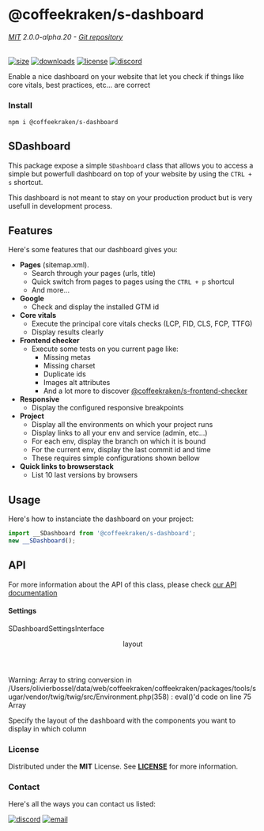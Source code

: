 <!-- This file has been generated using
     the "@coffeekraken/s-markdown-builder" package.
     !!! Do not edit it directly... -->


<!-- header -->
# @coffeekraken/s-dashboard

###### [MIT](./license) 2.0.0-alpha.20 - [Git repository]()

<!-- shields -->
[![size](https://shields.io/bundlephobia/min/@coffeekraken/s-dashboard?style=for-the-badge)](https://www.npmjs.com/package/@coffeekraken/s-dashboard)
[![downloads](https://shields.io/npm/dm/@coffeekraken/s-dashboard?style=for-the-badge)](https://www.npmjs.com/package/@coffeekraken/s-dashboard)
[![license](https://shields.io/npm/l/@coffeekraken/s-dashboard?style=for-the-badge)](./LICENSE)
[![discord](https://img.shields.io/discord/940362961682333767?color=5100FF&amp;label=Join%20us%20on%20Discord&amp;style=for-the-badge)](https://discord.gg/HzycksDJ)

<!-- description -->
Enable a nice dashboard on your website that let you check if things like core vitals, best practices, etc... are correct

<!-- install -->
### Install

```shell
npm i @coffeekraken/s-dashboard

```

<!-- body -->

<!--
/**
* @name            README
* @namespace       doc
* @type            Markdown
* @platform        md
* @status          stable
* @menu            Documentation           /doc/readme
*
* @since           2.0.0
* @author    Olivier Bossel <olivier.bossel@gmail.com> (https://coffeekraken.io)
*/
-->

## SDashboard

This package expose a simple `SDashboard` class that allows you to access a simple but powerfull dashboard on top of your website by using the `CTRL + s` shortcut.

This dashboard is not meant to stay on your production product but is very usefull in development process.

## Features

Here's some features that our dashboard gives you:

-   **Pages** (sitemap.xml).
    -   Search through your pages (urls, title)
    -   Quick switch from pages to pages using the `CTRL + p` shortcul
    -   And more...
-   **Google**
    -   Check and display the installed GTM id
-   **Core vitals**
    -   Execute the principal core vitals checks (LCP, FID, CLS, FCP, TTFG)
    -   Display results clearly
-   **Frontend checker**
    -   Execute some tests on you current page like:
        -   Missing metas
        -   Missing charset
        -   Duplicate ids
        -   Images alt attributes
        -   And a lot more to discover [@coffeekraken/s-frontend-checker](/package/@coffeekraken/s-frontend-checker/doc/readme)
-   **Responsive**
    -   Display the configured responsive breakpoints
-   **Project**
    -   Display all the environments on which your project runs
    -   Display links to all your env and service (admin, etc...)
    -   For each env, display the branch on which it is bound
    -   For the current env, display the last commit id and time
    -   These requires simple configurations shown bellow
-   **Quick links to browserstack**
    -   List 10 last versions by browsers

## Usage

Here's how to instanciate the dashboard on your project:

```js
import __SDashboard from '@coffeekraken/s-dashboard';
new __SDashboard();

```

## API

For more information about the API of this class, please check [our API documentation](/api/@coffeekraken.s-dashboard.js.SDashboard)

#### Settings

<span class="s-typo s-typo--code">
SDashboardSettingsInterface
</span>

<dl>
<dt class="s-font s-font--40 s-mbe s-mbe--30">
<header class="s-flex s-bg s-bg--main-surface s-radius">
<div class="s-flex-item s-flex-item--grow s-tc s-tc--accent s-p s-p--30 s-typo s-typo--strong">
layout             </div>
<div class="s-typo s-typo--bold s-p s-p--30 s-tc s-tc--info"></div>
</header>
<div class="s-pi s-pi--30 s-mbs s-mbs--40">
<div class="s-typo s-typo--code">
Warning: Array to string conversion in /Users/olivierbossel/data/web/coffeekraken/coffeekraken/packages/tools/sugar/vendor/twig/twig/src/Environment.php(358) : eval()'d code on line 75
Array</div>
</div>
<p class="s-typo s-typo--p s-p s-p--30">Specify the layout of the dashboard with the components you want to display in which column</p>
</dt>
</dl>


<!-- license -->
### License

Distributed under the **MIT** License. See **[LICENSE](./license)** for more information.

<!-- contact -->
### Contact

Here's all the ways you can contact us listed:

[![discord](https://img.shields.io/badge/Join%20us%20on%20discord-Join-blueviolet?style=[config.shieldsio.style]&amp;logo=discord)](https://discord.gg/HzycksDJ)
[![email](https://img.shields.io/badge/Email%20us-Go-green?style=[config.shieldsio.style]&amp;logo=Mail.Ru)](mailto:olivier.bossel@gmail.com)
